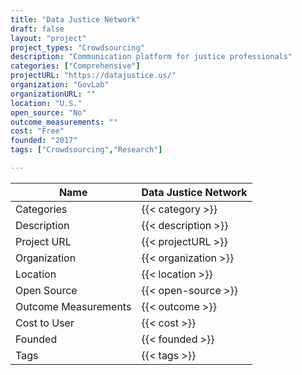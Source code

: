 ```yaml
---
title: "Data Justice Network"
draft: false
layout: "project"
project_types: "Crowdsourcing"
description: "Communication platform for justice professionals"
categories: ["Comprehensive"]
projectURL: "https://datajustice.us/"
organization: "GovLab"
organizationURL: ""
location: "U.S."
open_source: "No"
outcome_measurements: ""
cost: "Free"
founded: "2017"
tags: ["Crowdsourcing","Research"]

---
```



Name                    |  Data Justice Network    
------------------------|----
Categories              | {{< category >}} 
Description             | {{< description >}} 
Project URL             | {{< projectURL >}} 
Organization            | {{< organization >}} 
Location                | {{< location >}} 
Open Source             | {{< open-source >}} 
Outcome Measurements    | {{< outcome >}} 
Cost to User            | {{< cost >}} 
Founded                 | {{< founded >}} 
Tags                    | {{< tags >}} 

